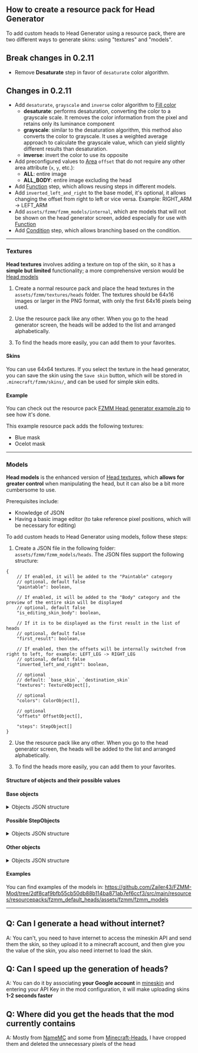 ## How to create a resource pack for Head Generator

To add custom heads to Head Generator using a resource pack, there are two different ways to generate skins: using "textures" and "models".

## Break changes in 0.2.11

* Remove **Desaturate** step in favor of `desaturate` color algorithm.

## Changes in 0.2.11

* Add `desaturate`, `grayscale` and `inverse` color algorithm to [Fill color](#Fill-color)
  * **desaturate**: performs desaturation, converting the color to a grayscale scale. It removes the color information from the pixel and retains only its luminance component
  * **grayscale**: similar to the desaturation algorithm, this method also converts the color to grayscale. It uses a weighted average approach to calculate the grayscale value, which can yield slightly different results than desaturation.
  * **inverse**: invert the color to use its opposite
* Add preconfigured values to [Area](#area) `offset` that do not require any other area attribute (`x`, `y`, etc.):
  * **ALL**: entire image
  * **ALL_BODY**: entire image excluding the head 
* Add [Function](#function) step, which allows reusing steps in different models.
* Add `inverted_left_and_right` to the base model, it's optional, it allows changing the offset from right to left or vice versa. Example: RIGHT_ARM -> LEFT_ARM
* Add `assets/fzmm/fzmm_models/internal`, which are models that will not be shown on the head generator screen, added especially for use with [Function](#function)
* Add [Condition](#condition) step, which allows branching based on the condition.

---

### Textures

**Head textures** involves adding a texture on top of the skin, so it has a __simple but limited__ functionality; a more comprehensive version would be [Head models](#models)

1. Create a normal resource pack and place the head textures in the `assets/fzmm/textures/heads` folder. The textures should be 64x16 images or larger in the PNG format, with only the first 64x16 pixels being used.

2. Use the resource pack like any other. When you go to the head generator screen, the heads will be added to the list and arranged alphabetically.

3. To find the heads more easily, you can add them to your favorites.

#### Skins
You can use 64x64 textures. If you select the texture in the head generator, you can save the skin using the `Save skin` button, which will be stored in `.minecraft/fzmm/skins/`, and can be used for simple skin edits.

#### Example

You can check out the resource pack [FZMM Head generator example.zip](https://github.com/Zailer43/FZMM-Mod/files/10303878/FZMM.Head.generator.example.zip) to see how it's done.

This example resource pack adds the following textures:
- Blue mask
- Ocelot mask

---

### Models

**Head models** is the enhanced version of [Head textures](#textures), which **allows for greater control** when manipulating the head, but it can also be a bit more cumbersome to use.

Prerequisites include:

- Knowledge of JSON
- Having a basic image editor (to take reference pixel positions, which will be necessary for editing)

To add custom heads to Head Generator using models, follow these steps:

1. Create a JSON file in the following folder: `assets/fzmm/fzmm_models/heads`. The JSON files support the following structure:

```json5
{
	// If enabled, it will be added to the "Paintable" category
	// optional, default false
	"paintable": boolean,

	// If enabled, it will be added to the "Body" category and the preview of the entire skin will be displayed
	// optional, default false
	"is_editing_skin_body": boolean,

	// If it is to be displayed as the first result in the list of heads
	// optional, default false
	"first_result": boolean,

	// If enabled, then the offsets will be internally switched from right to left, for example: LEFT_LEG -> RIGHT_LEG
	// optional, default false
	"inverted_left_and_right": boolean,

	// optional
	// default: `base_skin`, `destination_skin`
	"textures": TextureObject[],

	// optional
	"colors": ColorObject[],

	// optional
	"offsets" OffsetObject[],

	"steps": StepObject[]
}
```
2. Use the resource pack like any other. When you go to the head generator screen, the heads will be added to the list and arranged alphabetically.

3. To find the heads more easily, you can add them to your favorites.


#### Structure of objects and their possible values


#### Base objects

<details>
<summary>Objects JSON structure</summary>

##### TextureObject

```json5
{
	"path": String, // The path of the texture in the resource pack, for example: "fzmm:textures/model_textures/texture.png"

	"id": String, // The id used to identify the texture for use

	"requested": boolean, // Whether a image field will be displayed to the user to change the value, optional, by default true
}
```

##### ColorObject

```json5
{
	"color_hex": String, // default color, format is #AARRGGBB or #RRGGBB
	// Example: #FFFFFF or #80FF00FF

	"id": String, // The id used to identify the color for use,

	"requested": boolean, // Whether a color field will be displayed to the user to change the value, optional, default true
}
```

##### OffsetObject

```json5
{
	"id": String, // To identify the offset when you want to activate or deactivate it

	"requested": boolean, // Whether a slider will be displayed to the user to change the value, optional, by default true

	"value": byte, // To determine the pixels to be offset, optional, by default 0

	"min_value": byte, // Is the minimum value of `value` in the slider, optional, by default 0,

	"max_value": byte, // Is the maximum value of `value` in the slider, optional, by default 8

	"axis": String, // Determines whether it is the X or Y axis, `X` for x and `Y` for `Y`

	"enabled": boolean // If enabled by default, optional, default false, when enabled the pixels are offset,
	// can be toggled with StepObject "toggle_offset"
}
```

</details>

#### Possible StepObjects

<details>
<summary>Objects JSON structure</summary>

##### Condition
A condition, which allows handling specific cases, can help add compatibility in some instances, such as certain models requiring certain steps if the skin is slim or wide.

```json5
{
	"type": "condition",

	"condition": String, // The condition to be used is required and may or may not have arguments (which go into "arguments").
	// Possible values are:
	//
	// "is_slim_model": true if the selected skin is slim, false if it's wide.
	// More technically, it verifies if the LEFT_ARM + 15 skin at x and y has an alpha of 0.
	// Requires no arguments.
	//---
	// "is_pixel": Compares if the pixel of an area is as expected. True if it's the same, false if it's different.
	// It has the following arguments:
	//
	// "pos": PointObject
	// "expected_color": string, // following the format of #AARRGGBB or #RRGGBB, for example #FF353635
	//---
	// "is_alpha": Compares if the alpha of the pixel of an area is as expected. True if it's within the range,
	// false if it's outside the range. The range is inclusive.
	// It has the following arguments:
	//
	// "pos": PointObject
	// "min_alpha": int, //value from 0 to 255
	// "max_alpha": int, //value from 0 to 255

	"arguments": Object, // The arguments required by "condition" are optional depending on whether
	// the option requires arguments or not.


	// "if_true" or "if_false" is required; there must be at least 1, both can be present.

	"if_true": StepObject[], // In case the condition is true

	"if_false": StepObject[] // In case the condition is false
}
```

##### Copy
Copies an area from the selected texture and places it in the destination texture, possibly the step you'll use the most

```json5
{
	"type": "copy",

	"source": Area, // The area of the selected texture where the pixels will be copied

	"destination": Area, // The area of the final texture where the copied pixels will be placed,
	// this value is optional and if not specified, the same values of "source" will be used

	"add_hat_layer": boolean, // if true, it adds the first layer of the source in the destination
	// and adds the second layer of both, this value ignores "hat_layer" of source and destination,
	// this value is optional and by default is false

	"overlap_source_hat": boolean, // if true, it adds the first and second layer of the source in the destination,
	// this value ignores "hat_layer" of source, this value is optional and by default is false
	
	"degrees": int, // rotates the texture when placing it in the destination but rotating it from its center,
	// this value is optional and by default is 0

	"mirror_horizontal": boolean, // applies a horizontal mirror to the copied texture,
	// it is applied after rotating with degrees, this value is optional and by default is false

	"mirror_vertical": boolean // applies a vertical mirror to the copied texture,
	// it is applied after rotating with degrees, this value is optional and by default is false
}
```

##### Delete
Deletes pixels from the selected area in the final texture

```json5
{
	"type": "delete",
	"area": Area // the area where the pixels will be deleted
}
```

##### Fill color
Fills an area with the selected color using the specified algorithm

```json5
{
	"type": "fill_color",

	"area": Area, // the area to be filled with the selected color

	"algorithm": String // the type of algorithm to be used to obtain the color, possible algorithms:
	// * desaturate: performs desaturation, converting the color to a grayscale scale.
	// It removes the color information from the pixel and retains only its luminance component
	//
	// * grayscale: similar to the desaturation algorithm, this method also converts the color to grayscale.
	// It uses a weighted average approach to calculate the grayscale value, which can yield slightly different
	// results than desaturation.
	//
	// * inverse: invert the color to use its opposite
	//
	// * solid: uses the selected color without modifying//
	//
	// * multiply: multiplies the selected color and the color of the pixel to be changed,
	// obtains a result more similar to the selected color if the selected pixel is in grayscale and is whiter
}
```

#### Function
Use steps from another [Head models](#models), allowing for reuse, helping to avoid having steps with slight changes and repeated in other [Head models](#models).

Extra notes:

* The [selected destination](#select-destination) is passed, so changing it will affect what the function changes.
* The [selected texture](#select-texture) is also passed, so changing it will make it the first texture that the function uses.
* The same applies to the [selected color](#select-color).
* If an [offset](#offsetobject) is passed, it will be passed in its current state to the previous Head models at the end of the function, which means that if you leave an offset enabled within your function, it will be applied to the next [step](#possible-stepobjects), even if that offset was not originally in the current model.

```json5
{
	"type": "function",

	"function_path": String, // Required, it's the other model that will be used, the initial path is
	// `assets/fzmm/fzmm_models`, so possible values might be: `internal/my_custom_function` or `heads/plushie1`,
	// note: no need to add .json

	"textures": TextureObject, // Optional, parameter that will be passed to the function, so it can use them

	"colors": ColorObject, // Optional, parameter that will be passed to the function, so it can use them

	"offsets": OffsetObject, // Optional, parameter that will be passed to the function, so it can use them,
	// at the end of the function they will be added to the current model

	"pos": PointObject, // Optional, offset that will be applied to the function, not affected by `inverted_left_and_right`

	"inverted_left_and_right": boolean // Optional, parameter that will be passed to the function, so it can use them
}


```

##### Select color
Selects the color to be used in the next step, by default there is no color selected, the only color that can currently be modified via GUI is `selected_color`. White is used if no color is found

```json5
{
	"type": "select_color",
	"color_id": String // The id defined in colors
}
```

##### Select destination
Select a texture that will be used in the following steps as the target of the modifications. The texture selected by default is the destination skin, its id is `destination_skin`

```json5
{
	"type": "select_destination",
	"texture_id": String // The id defined in textures
}
```

##### Select texture
Selects a texture that will be used in the following steps. The default selected texture is the base skin, its id is `base_skin`

```json5
{
	"type": "select_texture",
	"texture_id": String // The id defined in textures
}
```

##### Toggle offset
Step to enable or disable the offset, so that it only takes effect when you want it to, the offset is applied in the destination of all the steps to which it can be applied while it is enabled

```json5
{
	"type": "toggle_offset",

	"offset_id": String, // The id defined in offsets

	"enabled": boolean // new value
}
```

</details>

#### Other objects

<details>
<summary>Objects JSON structure</summary>

##### Area
Represents an area in a Minecraft skin model, with information about its position, size, and whether it includes the hat layer or not

```json5
{
	"offset": String, // The offset of the area
	// Possible values are "HEAD", "BODY", "RIGHT_ARM", "RIGHT_LEG", "LEFT_LEG", "LEFT_ARM"
	//
	// Preconfigured values that do not require any other area attribute (x, y, etc.):
	// "ALL" (entire skin), "ALL_BODY" (entire skin excluding the head)

	"hat_layer": boolean, // // Whether the area is the hat layer

	"x": int, // The x coordinate of the top-left corner of the area

	"y": int, // The y coordinate of the top-left corner of the area

	"width": int, // The width of the area

	"height": int // The height of the area
}
```

##### PointObject
Represents a point in a Minecraft skin model, with information about its position

```json5
{
	"offset": String, // The offset of the area
	// Possible values are "HEAD", "BODY", "RIGHT_ARM", "RIGHT_LEG", "LEFT_LEG", "LEFT_ARM"

	"hat_layer": boolean, // // Whether the area is the hat layer

	"x": int, // The x coordinate of the top-left corner of the area

	"y": int // The y coordinate of the top-left corner of the area
}
```

</details>

#### Examples
You can find examples of the models in: https://github.com/Zailer43/FZMM-Mod/tree/2df8caf9bfb55cb50db88b114ba871ab7ef6ccf3/src/main/resources/resourcepacks/fzmm_default_heads/assets/fzmm/fzmm_models

---

## Q: Can I generate a head without internet?
A: You can't, you need to have internet to access the mineskin API and send them the skin, so they upload it to a minecraft account, and then give you the value of the skin, you also need internet to load the skin.

## Q: Can I speed up the generation of heads?
A: You can do it by associating **your Google account** in [mineskin](https://mineskin.org/apikey) and entering your API Key in the mod configuration, it will make uploading skins **1-2 seconds faster**

## Q: Where did you get the heads that the mod currently contains
A: Mostly from [NameMC](https://namemc.com) and some from [Minecraft-Heads](https://minecraft-heads.com), I have cropped them and deleted the unnecessary pixels of the head
